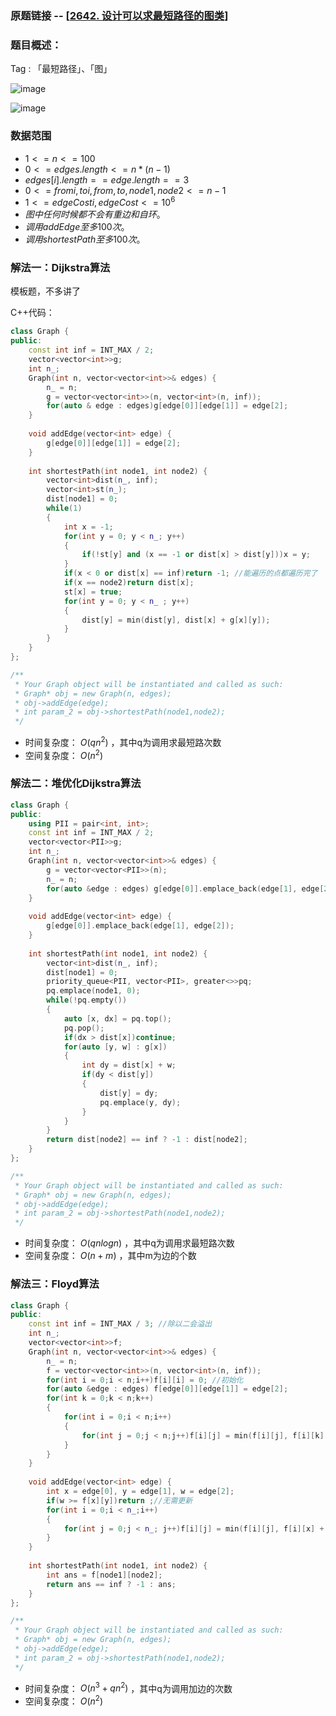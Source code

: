### 原题链接 -- [[2642. 设计可以求最短路径的图类](https://leetcode.cn/problems/design-graph-with-shortest-path-calculator/)]

### 题目概述：
Tag : 「最短路径」、「图」

![image](https://user-images.githubusercontent.com/99656524/236496650-ff3c6a0a-ac50-4ca6-9c73-0196ca0df496.png)

![image](https://user-images.githubusercontent.com/99656524/236496689-e4025225-0634-456b-bd83-74f61310be3f.png)

### 数据范围
* $1 <= n <= 100$
* $0 <= edges.length <= n * (n - 1)$
* $edges[i].length == edge.length == 3$
* $0 <= fromi, toi, from, to, node1, node2 <= n - 1$
* $1 <= edgeCosti, edgeCost <= 10^6$
* $图中任何时候都不会有重边和自环。$
* $调用 addEdge 至多 100 次。$
* $调用 shortestPath 至多 100 次。$

### 解法一：Dijkstra算法
模板题，不多讲了

C++代码：
```cpp
class Graph {
public:
    const int inf = INT_MAX / 2;
    vector<vector<int>>g;
    int n_;
    Graph(int n, vector<vector<int>>& edges) {
        n_ = n;
        g = vector<vector<int>>(n, vector<int>(n, inf));
        for(auto & edge : edges)g[edge[0]][edge[1]] = edge[2];
    }
    
    void addEdge(vector<int> edge) {
        g[edge[0]][edge[1]] = edge[2];
    }
    
    int shortestPath(int node1, int node2) {
        vector<int>dist(n_, inf);
        vector<int>st(n_);
        dist[node1] = 0;
        while(1)
        {
            int x = -1;
            for(int y = 0; y < n_; y++)
            {
                if(!st[y] and (x == -1 or dist[x] > dist[y]))x = y;
            }
            if(x < 0 or dist[x] == inf)return -1; //能遍历的点都遍历完了
            if(x == node2)return dist[x];
            st[x] = true;
            for(int y = 0; y < n_ ; y++)
            {
                dist[y] = min(dist[y], dist[x] + g[x][y]);
            }
        }
    }
};

/**
 * Your Graph object will be instantiated and called as such:
 * Graph* obj = new Graph(n, edges);
 * obj->addEdge(edge);
 * int param_2 = obj->shortestPath(node1,node2);
 */
```
* 时间复杂度： $O(qn^2)$ ，其中q为调用求最短路次数
* 空间复杂度： $O(n^2)$

### 解法二：堆优化Dijkstra算法
```cpp
class Graph {
public:
    using PII = pair<int, int>;
    const int inf = INT_MAX / 2;
    vector<vector<PII>>g;
    int n_;
    Graph(int n, vector<vector<int>>& edges) {
        g = vector<vector<PII>>(n);
        n_ = n;
        for(auto &edge : edges) g[edge[0]].emplace_back(edge[1], edge[2]);
    }
    
    void addEdge(vector<int> edge) {
        g[edge[0]].emplace_back(edge[1], edge[2]);
    }
    
    int shortestPath(int node1, int node2) {
        vector<int>dist(n_, inf);
        dist[node1] = 0;
        priority_queue<PII, vector<PII>, greater<>>pq;
        pq.emplace(node1, 0);
        while(!pq.empty())
        {
            auto [x, dx] = pq.top();
            pq.pop();
            if(dx > dist[x])continue;
            for(auto [y, w] : g[x])
            {
                int dy = dist[x] + w;
                if(dy < dist[y])
                {
                    dist[y] = dy;
                    pq.emplace(y, dy);
                }
            } 
        }
        return dist[node2] == inf ? -1 : dist[node2];
    }
};

/**
 * Your Graph object will be instantiated and called as such:
 * Graph* obj = new Graph(n, edges);
 * obj->addEdge(edge);
 * int param_2 = obj->shortestPath(node1,node2);
 */
```
* 时间复杂度： $O(qnlogn)$ ，其中q为调用求最短路次数
* 空间复杂度： $O(n + m)$ ，其中m为边的个数

### 解法三：Floyd算法
```cpp
class Graph {
public:
    const int inf = INT_MAX / 3; //除以二会溢出
    int n_;
    vector<vector<int>>f;
    Graph(int n, vector<vector<int>>& edges) {
        n_ = n;
        f = vector<vector<int>>(n, vector<int>(n, inf));
        for(int i = 0;i < n;i++)f[i][i] = 0; //初始化
        for(auto &edge : edges) f[edge[0]][edge[1]] = edge[2];
        for(int k = 0;k < n;k++)
        {
            for(int i = 0;i < n;i++)
            {
                for(int j = 0;j < n;j++)f[i][j] = min(f[i][j], f[i][k] + f[k][j]);
            }
        }
    }
    
    void addEdge(vector<int> edge) {
        int x = edge[0], y = edge[1], w = edge[2];
        if(w >= f[x][y])return ;//无需更新
        for(int i = 0;i < n_;i++)
        {
            for(int j = 0;j < n_; j++)f[i][j] = min(f[i][j], f[i][x] + f[y][j] + w);
        }
    }
    
    int shortestPath(int node1, int node2) {
        int ans = f[node1][node2];
        return ans == inf ? -1 : ans;
    }
};

/**
 * Your Graph object will be instantiated and called as such:
 * Graph* obj = new Graph(n, edges);
 * obj->addEdge(edge);
 * int param_2 = obj->shortestPath(node1,node2);
 */
```
* 时间复杂度： $O(n^3 + qn^2)$ ，其中q为调用加边的次数
* 空间复杂度： $O(n^2)$

